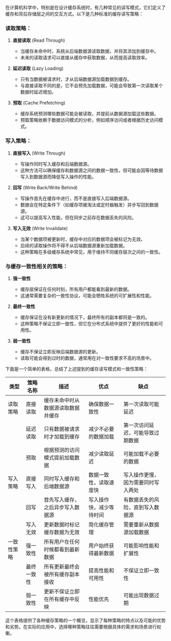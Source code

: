 





在计算机科学中，特别是在设计缓存系统时，有几种常见的读写模式，它们定义了缓存和背后存储层之间的交互方式。以下是几种标准的缓存读写策略：

### 读取策略：

1. **直接读取** (Read Through)
   - 当缓存未命中时，系统从后端数据源读取数据，并将其添加到缓存中。
   - 未来的读取请求可以直接从缓存中获取数据，从而提高读取效率。

2. **延迟读取** (Lazy Loading)
   - 只有当数据被请求时，才从后端数据源加载数据到缓存。
   - 与直接读取不同的是，它不会预先加载数据，可能会导致第一次读取某个数据时延迟增加。

3. **预取** (Cache Prefetching)
   - 缓存系统预测哪些数据可能会被读取，并提前从数据源加载这些数据。
   - 预取策略依赖于数据访问模式的分析，例如顺序访问或者根据历史访问模式。

### 写入策略：

1. **直接写入** (Write Through)
   - 写操作同时写入缓存和后端数据源。
   - 这种方法可以确保缓存和数据源之间的数据一致性，但可能会因等待数据写入到数据源而降低写入操作的性能。

2. **回写** (Write Back/Write Behind)
   - 写操作首先在缓存中进行，而不是直接写入后端数据源。
   - 数据会在特定条件下（如缓存项被淘汰或定时器触发）异步写回到数据源。
   - 这可以提高写入性能，但在同步之前存在数据丢失的风险。

3. **写入无效** (Write Invalidate)
   - 当某个数据项被更新时，缓存中对应的数据项会被标记为无效。
   - 后续的读取操作将不得不从后端数据源重新加载数据。
   - 这种策略在多级缓存系统中常见，用于维持不同缓存层次之间的一致性。

### 与缓存一致性相关的策略：

1. **强一致性**
   - 缓存层保证在任何时刻，所有用户都能看到最新的数据。
   - 这通常需要复杂的一致性协议，可能会牺牲系统的可扩展性和性能。

2. **最终一致性**
   - 缓存保证在没有新更新的情况下，最终所有的副本都将是一致的。
   - 这种策略不保证立即一致性，但它在分布式系统中提供了更好的性能和可用性。

3. **弱一致性**
   - 缓存不保证立即反映后端数据源的更新。
   - 读取可能会得到过时的数据，通常用在对一致性要求不高的场景中。

下面是一个简单的表格，总结了上述提到的缓存读写模式和一致性策略：

| 类型       | 策略名称   | 描述                               | 优点                     | 缺点                               |
| ---------- | ---------- | ---------------------------------- | ------------------------ | ---------------------------------- |
| 读取策略   | 直接读取   | 缓存未命中时从数据源读取数据并缓存 | 确保数据一致性           | 第一次读取可能延迟                 |
|            | 延迟读取   | 只有数据被请求时才加载到缓存       | 减少不必要的数据加载     | 第一次访问延迟，可能导致过期数据   |
|            | 预取       | 根据预测的访问模式提前加载数据     | 减少读取延迟             | 可能加载不必要的数据               |
| 写入策略   | 直接写入   | 同时写入缓存和后端数据源           | 数据一致性，读取速度快   | 写入操作更慢，因为需要同时写入两处 |
|            | 回写       | 首先写入缓存，之后异步写入数据源   | 写入操作快，减少等待时间 | 有数据丢失的风险，直到写入数据源   |
|            | 写入无效   | 更新数据时标记缓存数据为无效       | 简化缓存管理             | 需要重新从数据源加载数据           |
| 一致性策略 | 强一致性   | 所有用户在任何时候都看到最新数据   | 用户始终获得最新数据     | 可能影响性能和扩展性               |
|            | 最终一致性 | 所有更新最终会被所有缓存副本接收   | 提高性能和可用性         | 不保证立即一致性                   |
|            | 弱一致性   | 更新不保证立即在所有缓存中反映     | 性能优先                 | 可能出现数据过期                   |

这个表格提供了各种缓存策略的一个概览，显示了每种策略的特点以及可能的优势和劣势。在实际的应用中，选择哪种策略往往需要根据具体的需求和场景进行权衡。